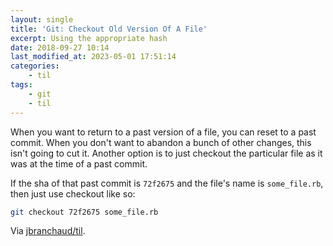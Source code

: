 ```yaml
---
layout: single
title: 'Git: Checkout Old Version Of A File'
excerpt: Using the appropriate hash
date: 2018-09-27 10:14
last_modified_at: 2023-05-01 17:51:14
categories:
    - til
tags:
    - git
    - til
---
```


When you want to return to a past version of a file, you can reset to a past
commit. When you don't want to abandon a bunch of other changes, this isn't
going to cut it. Another option is to just checkout the particular file as
it was at the time of a past commit.

If the sha of that past commit is `72f2675` and the file's name is
`some_file.rb`, then just use checkout like so:

```bash
git checkout 72f2675 some_file.rb
```

Via [jbranchaud/til](https://github.com/jbranchaud/til).
